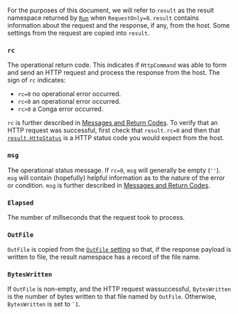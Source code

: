 For the purposes of this document, we will refer to `result` as the result namespace returned by [`Run`](./instance-methods.md#run) when `RequestOnly=0`. `result` contains information about the request and the response, if any, from the host. Some settings from the request are copied into `result`.
### `rc`
The operational return code. This indicates if `HttpCommand` was able to form and send an HTTP request and process the response from the host. The sign of `rc` indicates:

* `rc=0` no operational error occurred.
* `rc<0` an operational error occurred.
* `rc>0` a Conga error occurred.

`rc` is further described in [Messages and Return Codes](./msgs.md). To verify that an HTTP request was successful, first check that `result.rc=0` and then that [`result.HttpStatus`](./result-response.md#httpstatus) is a HTTP status code you would expect from the host.
### `msg`
The operational status message. If `rc=0`, `msg` will generally be empty (`''`).  `msg` will contain (hopefully) helpful information as to the nature of the error or condition. `msg` is further described in [Messages and Return Codes](./msgs.md).
### `Elapsed`
The number of millseconds that the request took to process.
### `OutFile`
`OutFile` is copied from the [`OutFile` setting](./operational-settings.md#outfile) so that, if the response payload is written to file, the result namespace has a record of the file name.
### `BytesWritten`
If `OutFile` is non-empty, and the HTTP request wassuccessful, `BytesWritten` is the number of bytes written to that file named by `OutFile`.  Otherwise, `BytesWritten` is set to `¯1`. 